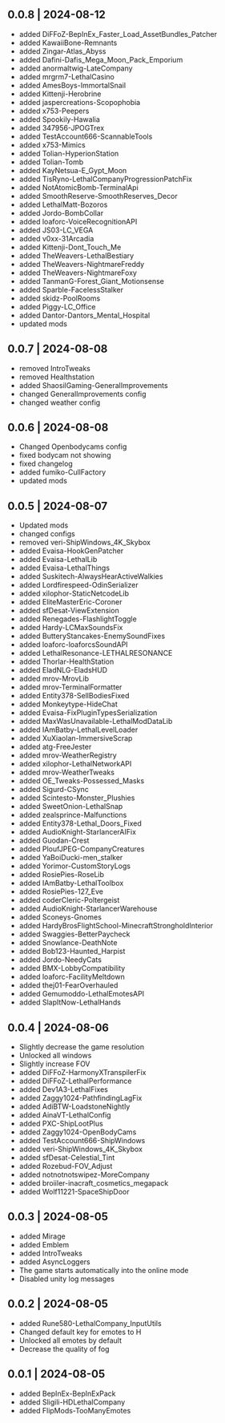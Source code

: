 ## 0.0.8 | 2024-08-12

- added DiFFoZ-BepInEx_Faster_Load_AssetBundles_Patcher
- added KawaiiBone-Remnants
- added Zingar-Atlas_Abyss
- added Dafini-Dafis_Mega_Moon_Pack_Emporium
- added anormaltwig-LateCompany
- added mrgrm7-LethalCasino
- added AmesBoys-ImmortalSnail
- added Kittenji-Herobrine
- added jaspercreations-Scopophobia
- added x753-Peepers
- added Spookily-Hawalia
- added 347956-JPOGTrex
- added TestAccount666-ScannableTools
- added x753-Mimics
- added Tolian-HyperionStation
- added Tolian-Tomb
- added KayNetsua-E_Gypt_Moon
- added TisRyno-LethalCompanyProgressionPatchFix
- added NotAtomicBomb-TerminalApi
- added SmoothReserve-SmoothReserves_Decor
- added LethalMatt-Bozoros
- added Jordo-BombCollar
- added loaforc-VoiceRecognitionAPI
- added JS03-LC_VEGA
- added v0xx-31Arcadia
- added Kittenji-Dont_Touch_Me
- added TheWeavers-LethalBestiary
- added TheWeavers-NightmareFreddy
- added TheWeavers-NightmareFoxy
- added TanmanG-Forest_Giant_Motionsense
- added Sparble-FacelessStalker
- added skidz-PoolRooms
- added Piggy-LC_Office
- added Dantor-Dantors_Mental_Hospital
- updated mods

## 0.0.7 | 2024-08-08

- removed IntroTweaks
- removed Healthstation
- added ShaosilGaming-GeneralImprovements
- changed GeneralImprovements config
- changed weather config

## 0.0.6 | 2024-08-08

- Changed Openbodycams config
- fixed bodycam not showing
- fixed changelog
- added fumiko-CullFactory
- updated mods

## 0.0.5 | 2024-08-07

- Updated mods
- changed configs
- removed veri-ShipWindows_4K_Skybox
- added Evaisa-HookGenPatcher
- added Evaisa-LethalLib
- added Evaisa-LethalThings
- added Suskitech-AlwaysHearActiveWalkies
- added Lordfirespeed-OdinSerializer
- added xilophor-StaticNetcodeLib
- added EliteMasterEric-Coroner
- added sfDesat-ViewExtension
- added Renegades-FlashlightToggle
- added Hardy-LCMaxSoundsFix
- added ButteryStancakes-EnemySoundFixes
- added loaforc-loaforcsSoundAPI
- added LethalResonance-LETHALRESONANCE
- added Thorlar-HealthStation
- added EladNLG-EladsHUD
- added mrov-MrovLib
- added mrov-TerminalFormatter
- added Entity378-SellBodiesFixed
- added Monkeytype-HideChat
- added Evaisa-FixPluginTypesSerialization
- added MaxWasUnavailable-LethalModDataLib
- added IAmBatby-LethalLevelLoader
- added XuXiaolan-ImmersiveScrap
- added atg-FreeJester
- added mrov-WeatherRegistry
- added xilophor-LethalNetworkAPI
- added mrov-WeatherTweaks
- added OE_Tweaks-Possessed_Masks
- added Sigurd-CSync
- added Scintesto-Monster_Plushies
- added SweetOnion-LethalSnap
- added zealsprince-Malfunctions
- added Entity378-Lethal_Doors_Fixed
- added AudioKnight-StarlancerAIFix
- added Guodan-Crest
- added PloufJPEG-CompanyCreatures
- added YaBoiDucki-men_stalker
- added Yorimor-CustomStoryLogs
- added RosiePies-RoseLib
- added IAmBatby-LethalToolbox
- added RosiePies-127_Eve
- added coderCleric-Poltergeist
- added AudioKnight-StarlancerWarehouse
- added Sconeys-Gnomes
- added HardyBrosFlightSchool-MinecraftStrongholdInterior
- added Swaggies-BetterPaycheck
- added Snowlance-DeathNote
- added Bob123-Haunted_Harpist
- added Jordo-NeedyCats
- added BMX-LobbyCompatibility
- added loaforc-FacilityMeltdown
- added thej01-FearOverhauled
- added Gemumoddo-LethalEmotesAPI
- added SlapItNow-LethalHands

## 0.0.4 | 2024-08-06

- Slightly decrease the game resolution
- Unlocked all windows
- Slightly increase FOV
- added DiFFoZ-HarmonyXTranspilerFix
- added DiFFoZ-LethalPerformance
- added Dev1A3-LethalFixes
- added Zaggy1024-PathfindingLagFix
- added AdiBTW-LoadstoneNightly
- added AinaVT-LethalConfig
- added PXC-ShipLootPlus
- added Zaggy1024-OpenBodyCams
- added TestAccount666-ShipWindows
- added veri-ShipWindows_4K_Skybox
- added sfDesat-Celestial_Tint
- added Rozebud-FOV_Adjust
- added notnotnotswipez-MoreCompany
- added broiiler-inacraft_cosmetics_megapack
- added Wolf11221-SpaceShipDoor

## 0.0.3 | 2024-08-05

- added Mirage
- added Emblem
- added IntroTweaks
- added AsyncLoggers
- The game starts automatically into the online mode
- Disabled unity log messages

## 0.0.2 | 2024-08-05

- added Rune580-LethalCompany_InputUtils
- Changed default key for emotes to H
- Unlocked all emotes by default
- Decrease the quality of fog

## 0.0.1 | 2024-08-05

- added BepInEx-BepInExPack
- added Sligili-HDLethalCompany
- added FlipMods-TooManyEmotes
